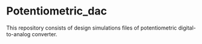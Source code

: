 # Potentiometric_dac
This repository consists of design simulations files of potentiometric digital-to-analog converter.
